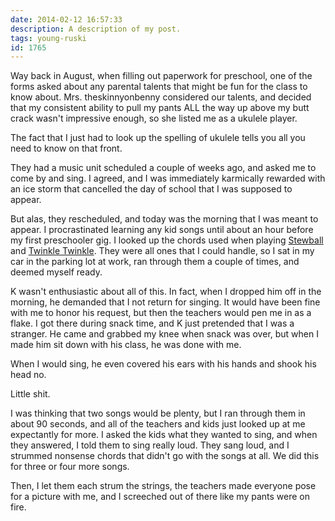 ```yaml
---
date: 2014-02-12 16:57:33
description: A description of my post.
tags: young-ruski
id: 1765
---
```

Way back in August, when filling out paperwork for preschool, one of the forms asked about any parental talents that might be fun for the class to know about.  Mrs. theskinnyonbenny considered our talents, and decided that my consistent ability to pull my pants ALL the way up above my butt crack wasn't impressive enough, so she listed me as a ukulele player.

The fact that I just had to look up the spelling of ukulele tells you all you need to know on that front.

They had a music unit scheduled a couple of weeks ago, and asked me to come by and sing.  I agreed, and I was immediately karmically rewarded with an ice storm that cancelled the day of school that I was supposed to appear.

But alas, they rescheduled, and today was the morning that I was meant to appear.  I procrastinated learning any kid songs until about an hour before my first preschooler gig.  I looked up the chords used when playing <a href="http://www.guitaretab.com/p/peter-paul-and-mary/274621.html" target="_blank">Stewball</a> and <a href="http://guitar.about.com/od/guitartab/l/bl-twinkle-twinkle-little-star.htm" target="_blank">Twinkle Twinkle</a>.  They were all ones that I could handle, so I sat in my car in the parking lot at work, ran through them a couple of times, and deemed myself ready.

K wasn't enthusiastic about all of this.  In fact, when I dropped him off in the morning, he demanded that I not return for singing.  It would have been fine with me to honor his request, but then the teachers would pen me in as a flake.  I got there during snack time, and K just pretended that I was a stranger.  He came and grabbed my knee when snack was over, but when I made him sit down with his class, he was done with me.  

When I would sing, he even covered his ears with his hands and shook his head no.

Little shit.

I was thinking that two songs would be plenty, but I ran through them in about 90 seconds, and all of the teachers and kids just looked up at me expectantly for more.  I asked the kids what they wanted to sing, and when they answered, I told them to sing really loud.  They sang loud, and I strummed nonsense chords that didn't go with the songs at all.  We did this for three or four more songs.

Then, I let them each strum the strings, the teachers made everyone pose for a picture with me, and I screeched out of there like my pants were on fire.